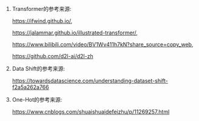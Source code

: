 1. Transformer的参考来源:

   https://ifwind.github.io/, 

   https://jalammar.github.io/illustrated-transformer/, 

   https://www.bilibili.com/video/BV1Wv411h7kN?share_source=copy_web, 

   https://github.com/d2l-ai/d2l-zh

2. Data Shift的参考来源: 

   https://towardsdatascience.com/understanding-dataset-shift-f2a5a262a766

3. One-Hot的参考来源: 

   https://www.cnblogs.com/shuaishuaidefeizhu/p/11269257.html
